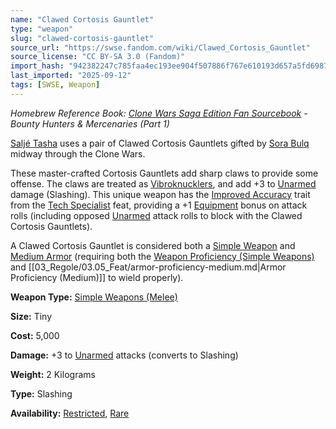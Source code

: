 ```yaml
---
name: "Clawed Cortosis Gauntlet"
type: "weapon"
slug: "clawed-cortosis-gauntlet"
source_url: "https://swse.fandom.com/wiki/Clawed_Cortosis_Gauntlet"
source_license: "CC BY-SA 3.0 (Fandom)"
import_hash: "942382247c785faa4ec193ee904f507886f767e610193d657a5fd69879ad02ce"
last_imported: "2025-09-12"
tags: [SWSE, Weapon]
---
```

*Homebrew Reference Book: [Clone Wars Saga Edition Fan Sourcebook](https://swse.fandom.com/wiki/Clone_Wars_Saga_Edition_Fan_Sourcebook) - Bounty Hunters & Mercenaries (Part 1)*

[Saljé Tasha](https://swse.fandom.com/wiki/Saljé_Tasha) uses a pair of Clawed Cortosis Gauntlets gifted by [Sora Bulq](https://swse.fandom.com/wiki/Sora_Bulq) midway through the Clone Wars. 

These master-crafted Cortosis Gauntlets add sharp claws to provide some offense. The claws are treated as [Vibroknucklers](https://swse.fandom.com/wiki/Vibroknucklers), and add +3 to [Unarmed](https://swse.fandom.com/wiki/Unarmed) damage (Slashing). This unique weapon has the [Improved Accuracy](https://swse.fandom.com/wiki/Improved_Accuracy) trait from the [Tech Specialist](https://swse.fandom.com/wiki/Tech_Specialist) feat, providing a +1 [Equipment](https://swse.fandom.com/wiki/Equipment) bonus on attack rolls (including opposed [Unarmed](https://swse.fandom.com/wiki/Unarmed) attack rolls to block with the Clawed Cortosis Gauntlets). 

A Clawed Cortosis Gauntlet is considered both a [Simple Weapon](https://swse.fandom.com/wiki/Simple_Weapon) and [Medium Armor](https://swse.fandom.com/wiki/Medium_Armor) (requiring both the [Weapon Proficiency (Simple Weapons)](https://swse.fandom.com/wiki/Weapon_Proficiency_(Simple_Weapons)) and [[03_Regole/03.05_Feat/armor-proficiency-medium.md|Armor Proficiency (Medium)]] to wield properly).

**Weapon Type:** [Simple Weapons (Melee)](https://swse.fandom.com/wiki/Simple_Weapons_(Melee)) 

**Size:** Tiny

**Cost:** 5,000

**Damage:** +3 to [Unarmed](https://swse.fandom.com/wiki/Unarmed) attacks (converts to Slashing)

**Weight:** 2 Kilograms

**Type:** Slashing

**Availability:** [Restricted](https://swse.fandom.com/wiki/Restricted), [Rare](https://swse.fandom.com/wiki/Rare)